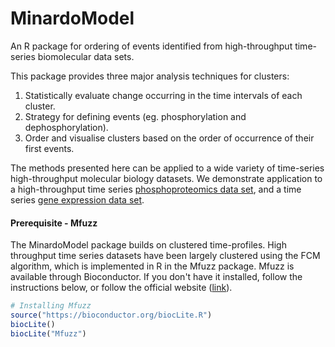 # MinardoModel

An R package for ordering of events identified from high-throughput time-series biomolecular data sets.

This package provides three major analysis techniques for clusters:
1. Statistically evaluate change occurring in the time intervals of each cluster.
2. Strategy for defining events (eg. phosphorylation and dephosphorylation).  
3. Order and visualise clusters based on the order of occurrence of their first events.


The methods presented here can be applied to a wide variety of time-series high-throughput molecular biology datasets. We demonstrate application to a high-throughput time series [phosphoproteomics data set](./phospho.md), and a time series [gene expression data set](./ge.md).



#### Prerequisite - Mfuzz

The MinardoModel package builds on clustered time-profiles. High throughput time series datasets have been largely clustered using the FCM algorithm, which is implemented in R in the Mfuzz package. Mfuzz is available through Bioconductor. If you don't have it installed, follow the instructions below, or follow the official website ([link](https://doi.org/doi:10.18129/B9.bioc.Mfuzz)).

```R
# Installing Mfuzz
source("https://bioconductor.org/biocLite.R")
biocLite()
biocLite("Mfuzz")
```
